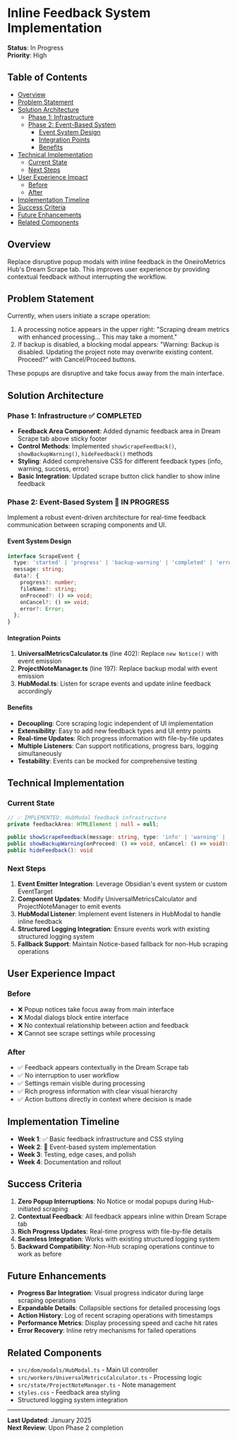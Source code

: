 # Inline Feedback System Implementation

**Status**: In Progress  
**Priority**: High

## Table of Contents

- [Overview](#overview)
- [Problem Statement](#problem-statement)
- [Solution Architecture](#solution-architecture)
  - [Phase 1: Infrastructure](#phase-1-infrastructure--completed)
  - [Phase 2: Event-Based System](#phase-2-event-based-system--in-progress)
    - [Event System Design](#event-system-design)
    - [Integration Points](#integration-points)
    - [Benefits](#benefits)
- [Technical Implementation](#technical-implementation)
  - [Current State](#current-state)
  - [Next Steps](#next-steps)
- [User Experience Impact](#user-experience-impact)
  - [Before](#before)
  - [After](#after)
- [Implementation Timeline](#implementation-timeline)
- [Success Criteria](#success-criteria)
- [Future Enhancements](#future-enhancements)
- [Related Components](#related-components)

## Overview

Replace disruptive popup modals with inline feedback in the OneiroMetrics Hub's Dream Scrape tab. This improves user experience by providing contextual feedback without interrupting the workflow.

## Problem Statement

Currently, when users initiate a scrape operation:
1. A processing notice appears in the upper right: "Scraping dream metrics with enhanced processing... This may take a moment."
2. If backup is disabled, a blocking modal appears: "Warning: Backup is disabled. Updating the project note may overwrite existing content. Proceed?" with Cancel/Proceed buttons.

These popups are disruptive and take focus away from the main interface.

## Solution Architecture

### Phase 1: Infrastructure ✅ COMPLETED
- **Feedback Area Component**: Added dynamic feedback area in Dream Scrape tab above sticky footer
- **Control Methods**: Implemented `showScrapeFeedback()`, `showBackupWarning()`, `hideFeedback()` methods
- **Styling**: Added comprehensive CSS for different feedback types (info, warning, success, error)
- **Basic Integration**: Updated scrape button click handler to show inline feedback

### Phase 2: Event-Based System 🔄 IN PROGRESS
Implement a robust event-driven architecture for real-time feedback communication between scraping components and UI.

#### Event System Design
```typescript
interface ScrapeEvent {
  type: 'started' | 'progress' | 'backup-warning' | 'completed' | 'error';
  message: string;
  data?: {
    progress?: number;
    fileName?: string;
    onProceed?: () => void;
    onCancel?: () => void;
    error?: Error;
  };
}
```

#### Integration Points
1. **UniversalMetricsCalculator.ts** (line 402): Replace `new Notice()` with event emission
2. **ProjectNoteManager.ts** (line 197): Replace backup modal with event emission
3. **HubModal.ts**: Listen for scrape events and update inline feedback accordingly

#### Benefits
- **Decoupling**: Core scraping logic independent of UI implementation
- **Extensibility**: Easy to add new feedback types and UI entry points
- **Real-time Updates**: Rich progress information with file-by-file updates
- **Multiple Listeners**: Can support notifications, progress bars, logging simultaneously
- **Testability**: Events can be mocked for comprehensive testing

## Technical Implementation

### Current State
```typescript
// ✅ IMPLEMENTED: HubModal feedback infrastructure
private feedbackArea: HTMLElement | null = null;

public showScrapeFeedback(message: string, type: 'info' | 'warning' | 'success' | 'error'): void
public showBackupWarning(onProceed: () => void, onCancel: () => void): void  
public hideFeedback(): void
```

### Next Steps
1. **Event Emitter Integration**: Leverage Obsidian's event system or custom EventTarget
2. **Component Updates**: Modify UniversalMetricsCalculator and ProjectNoteManager to emit events
3. **HubModal Listener**: Implement event listeners in HubModal to handle inline feedback
4. **Structured Logging Integration**: Ensure events work with existing structured logging system
5. **Fallback Support**: Maintain Notice-based fallback for non-Hub scraping operations

## User Experience Impact

### Before
- ❌ Popup notices take focus away from main interface
- ❌ Modal dialogs block entire interface
- ❌ No contextual relationship between action and feedback
- ❌ Cannot see scrape settings while processing

### After  
- ✅ Feedback appears contextually in the Dream Scrape tab
- ✅ No interruption to user workflow
- ✅ Settings remain visible during processing
- ✅ Rich progress information with clear visual hierarchy
- ✅ Action buttons directly in context where decision is made

## Implementation Timeline

- **Week 1**: ✅ Basic feedback infrastructure and CSS styling
- **Week 2**: 🔄 Event-based system implementation  
- **Week 3**: Testing, edge cases, and polish
- **Week 4**: Documentation and rollout

## Success Criteria

1. **Zero Popup Interruptions**: No Notice or modal popups during Hub-initiated scraping
2. **Contextual Feedback**: All feedback appears inline within Dream Scrape tab
3. **Rich Progress Updates**: Real-time progress with file-by-file details
4. **Seamless Integration**: Works with existing structured logging system
5. **Backward Compatibility**: Non-Hub scraping operations continue to work as before

## Future Enhancements

- **Progress Bar Integration**: Visual progress indicator during large scraping operations
- **Expandable Details**: Collapsible sections for detailed processing logs
- **Action History**: Log of recent scraping operations with timestamps
- **Performance Metrics**: Display processing speed and cache hit rates
- **Error Recovery**: Inline retry mechanisms for failed operations

## Related Components

- `src/dom/modals/HubModal.ts` - Main UI controller
- `src/workers/UniversalMetricsCalculator.ts` - Processing logic
- `src/state/ProjectNoteManager.ts` - Note management
- `styles.css` - Feedback area styling
- Structured logging system integration

---

**Last Updated**: January 2025  
**Next Review**: Upon Phase 2 completion 
